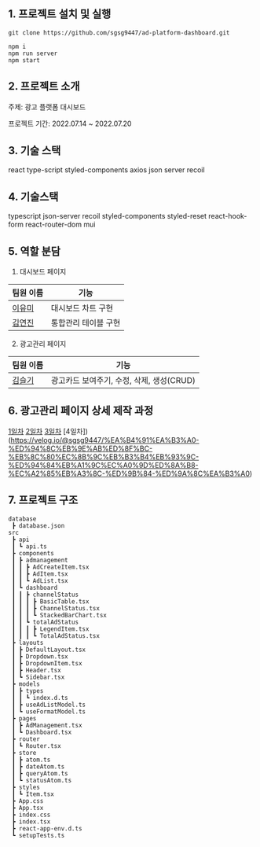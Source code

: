 ## 1. 프로젝트 설치 및 실행

```
git clone https://github.com/sgsg9447/ad-platform-dashboard.git

npm i
npm run server
npm start  

```

## 2. 프로젝트 소개

주제: 광고 플랫폼 대시보드

프로젝트 기간: 2022.07.14 ~ 2022.07.20

## 3. 기술 스택
react type-script styled-components axios json server recoil

## 4. 기술스택
typescript json-server recoil styled-components styled-reset react-hook-form react-router-dom mui

## 5. 역할 분담

1. 대시보드 페이지

| 팀원 이름                               | 기능                                                                                                     |
| --------------------------------------- | -------------------------------------------------------------------------------------------------------- |
| [이유미](https://github.com/ymStudyLog) | 대시보드 차트 구현 |
| [김연진](https://github.com/yunjink)    | 통합관리 테이블 구현 |

2. 광고관리 페이지 

| 팀원 이름                               | 기능                                                                                                     |
| --------------------------------------- | -------------------------------------------------------------------------------------------------------- |
| [김슬기](https://github.com/sgsg9447)   | 광고카드 보여주기, 수정, 삭제, 생성(CRUD) |

## 6. 광고관리 페이지 상세 제작 과정
[1일차](https://velog.io/@sgsg9447/%EA%B4%91%EA%B3%A0-%ED%94%8C%EB%9E%AB%ED%8F%BC-%EB%8C%80%EC%8B%9C%EB%B3%B4%EB%93%9C-%EA%B3%BC%EC%A0%9C-1%EC%9D%BC%EC%B0%A8-%EC%B4%88%EA%B8%B0-%EC%85%8B%ED%8C%85-%EB%B0%8F-json-server-%EA%B5%AC%EC%B6%95)
[2일차](https://velog.io/@sgsg9447/%EA%B4%91%EA%B3%A0-%ED%94%8C%EB%9E%AB%ED%8F%BC-%EB%8C%80%EC%8B%9C%EB%B3%B4%EB%93%9C-%ED%94%84%EB%A1%9C%EC%A0%9D%ED%8A%B8-2%EC%9D%BC%EC%B0%A8-%EB%8D%B0%EC%9D%B4%ED%84%B0-%EC%97%B0%EA%B2%B0)
[3일차](https://velog.io/@sgsg9447/220718)
[4일차])(https://velog.io/@sgsg9447/%EA%B4%91%EA%B3%A0-%ED%94%8C%EB%9E%AB%ED%8F%BC-%EB%8C%80%EC%8B%9C%EB%B3%B4%EB%93%9C-%ED%94%84%EB%A1%9C%EC%A0%9D%ED%8A%B8-%EC%A2%85%EB%A3%8C-%ED%9B%84-%ED%9A%8C%EA%B3%A0)

## 7. 프로젝트 구조

```
database
 ┣ database.json
src
 ┣ api
 ┃ ┗ api.ts
 ┣ components
 ┃ ┣ admanagement
 ┃ ┃ ┣ AdCreateItem.tsx
 ┃ ┃ ┣ AdItem.tsx
 ┃ ┃ ┗ AdList.tsx
 ┃ ┗ dashboard
 ┃ ┃ ┣ channelStatus
 ┃ ┃ ┃ ┣ BasicTable.tsx
 ┃ ┃ ┃ ┣ ChannelStatus.tsx
 ┃ ┃ ┃ ┗ StackedBarChart.tsx
 ┃ ┃ ┗ totalAdStatus
 ┃ ┃ ┃ ┣ LegendItem.tsx
 ┃ ┃ ┃ ┗ TotalAdStatus.tsx
 ┣ layouts
 ┃ ┣ DefaultLayout.tsx
 ┃ ┣ Dropdown.tsx
 ┃ ┣ DropdownItem.tsx
 ┃ ┣ Header.tsx
 ┃ ┗ Sidebar.tsx
 ┣ models
 ┃ ┣ types
 ┃ ┃ ┗ index.d.ts
 ┃ ┣ useAdListModel.ts
 ┃ ┗ useFormatModel.ts
 ┣ pages
 ┃ ┣ AdManagement.tsx
 ┃ ┗ Dashboard.tsx
 ┣ router
 ┃ ┗ Router.tsx
 ┣ store
 ┃ ┣ atom.ts
 ┃ ┣ dateAtom.ts
 ┃ ┣ queryAtom.ts
 ┃ ┗ statusAtom.ts
 ┣ styles
 ┃ ┗ Item.tsx
 ┣ App.css
 ┣ App.tsx
 ┣ index.css
 ┣ index.tsx
 ┣ react-app-env.d.ts
 ┗ setupTests.ts
```
